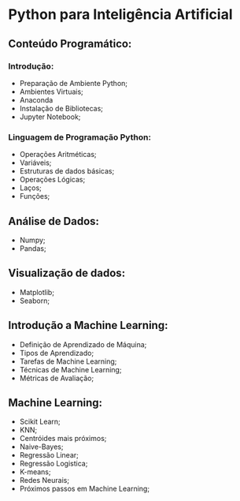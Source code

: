 # Python para Inteligência Artificial

## Conteúdo Programático:

### Introdução:
- Preparação de Ambiente Python;
- Ambientes Virtuais;
- Anaconda
- Instalação de Bibliotecas;
- Jupyter Notebook;

### Linguagem de Programação Python:
- Operações Aritméticas;
- Variáveis;
- Estruturas de dados básicas;
- Operações Lógicas;
- Laços;
- Funções;

## Análise de Dados:
- Numpy;
- Pandas;

## Visualização de dados:
- Matplotlib;
- Seaborn;

## Introdução a Machine Learning:
- Definição de Aprendizado de Máquina;
- Tipos de Aprendizado;
- Tarefas de Machine Learning;
- Técnicas de Machine Learning;
- Métricas de Avaliação;

## Machine Learning:
- Scikit Learn;
- KNN;
- Centróides mais próximos;
- Naive-Bayes;
- Regressão Linear;
- Regressão Logistica;
- K-means;
- Redes Neurais;
- Próximos passos em Machine Learning;
